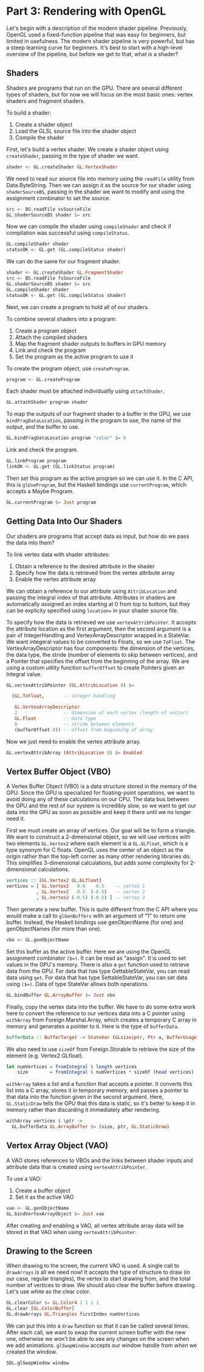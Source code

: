 Part 3: Rendering with OpenGL
=============================

Let's begin with a description of the modern shader pipeline. Previously, OpenGL used a fixed-function pipeline that was easy for beginners, but limited in usefulness. The modern shader pipeline is very powerful, but has a steep learning curve for beginners. It's best to start with a high-level overview of the pipeline, but before we get to that, what *is* a shader?

Shaders
-------

Shaders are programs that run on the GPU. There are several different types of shaders, but for now we will focus on the most basic ones: vertex shaders and fragment shaders.

To build a shader:
1. Create a shader object
2. Load the GLSL source file into the shader object
3. Compile the shader

First, let's build a vertex shader. We create a shader object using `createShader`, passing in the type of shader we want.

```haskell
shader <- GL.createShader GL.VertexShader
```

We need to read our source file into memory using the `readFile` utility from Data.ByteString. Then we can assign it as the source for our shader using `shaderSourceBS`, passing in the shader we want to modify and using the assignment combinator to set the source.

```haskell
src <- BS.readFile vsSourceFile
GL.shaderSourceBS shader $= src
```

Now we can compile the shader using `compileShader` and check if compilation was successful using `compileStatus`.

```haskell
GL.compileShader shader
statusOK <- GL.get (GL.compileStatus shader)
```

We can do the same for our fragment shader.

```haskell
shader <- GL.createShader GL.FragmentShader
src <- BS.readFile fsSourceFile
GL.shaderSourceBS shader $= src
GL.compileShader shader
statusOK <- GL.get (GL.compileStatus shader)
```

Next, we can create a program to hold all of our shaders.

To combine several shaders into a program:

1. Create a program object
2. Attach the compiled shaders
3. Map the fragment shader outputs to buffers in GPU memory
4. Link and check the program
5. Set the program as the active program to use it

To create the program object, use `createProgram`.

```haskell
program <- GL.createProgram
```

Each shader must be attached individuallly using `attachShader`.

```haskell
GL.attachShader program shader
```

To map the outputs of our fragment shader to a buffer in the GPU, we use `bindFragDataLocation`, passing in the program to use, the name of the output, and the buffer to use.

```haskell
GL.bindFragDataLocation program "color" $= 0
```

Link and check the program.

```haskell
GL.linkProgram program
linkOK <- GL.get (GL.linkStatus program)
```

Then set this program as the active program so we can use it. In the C API, this is `glUseProgram`, but the Haskell bindings use `currentProgram`, which accepts a Maybe Program.

```haskell
GL.currentProgram $= Just program
```

Getting Data Into Our Shaders
-----------------------------

Our shaders are programs that accept data as input, but how do we pass the data into them?

To link vertex data with shader attributes:

1. Obtain a reference to the desired attribute in the shader
2. Specify how the data is retrieved from the vertex attribute array
3. Enable the vertex attribute array

We can obtain a reference to our attribute using `AttribLocation` and passing the integral index of that attribute. Attributes in shaders are automatically assigned an index starting at 0 from top to bottom, but they can be explicity specified using `location=` in your shader source file.

To specify how the data is retrieved we use `vertexAttribPointer`. It accepts the attribute location as the first argument, then the second argument is a pair of IntegerHandling and VertexArrayDescriptor wrapped in a StateVar. We want integeral values to be converted to Floats, so we use `ToFloat`. The VertexArrayDescriptor has four components: the dimension of the vertices, the data type, the stride (number of elements to skip between vertices), and a Pointer that specifies the offset from the beginning of the array. We are using a custom utility function `bufferOffset` to create Pointers given an Integral value.

```haskell
GL.vertexAttribPointer (GL.AttribLocation 0) $=

  (GL.ToFloat,       -- integer handling

   GL.VertexArrayDescriptor
   2                 -- dimension of each vertex (length of vector)
   GL.Float          -- data type
   0                 -- stride between elements
   (bufferOffset 0)) -- offset from beginning of array
```

Now we just need to enable the vertex attribute array.

```haskell
GL.vertexAttribArray (AttribLocation 0) $= Enabled
```

Vertex Buffer Object (VBO)
--------------------------

A Vertex Buffer Object (VBO) is a data structure stored in the memory of the GPU. Since the GPU is specialized for floating-point operations, we want to avoid doing any of these calculations on our CPU. The data bus between the GPU and the rest of our system is incredibly slow, so we want to get our data into the GPU as soon as possible and keep it there until we no longer need it.

First we must create an array of vertices. Our goal will be to form a triangle. We want to construct a 2-dimensional object, so we will use vertices with two elements `GL.Vertex2` where each element is a `GL.GLfloat`, which is a type synonym for C floats. OpenGL uses the center of an object as the origin rather than the top-left corner as many other rendering libraries do. This simplifies 3-dimensional calculations, but adds some complexity for 2-dimensional calculations.

```haskell
vertices :: [GL.Vertex2 GL.GLfloat]
vertices = [ GL.Vertex2   0.0    0.5    -- vertex 1
           , GL.Vertex2   0.5  (-0.5)   -- vertex 2
           , GL.Vertex2 (-0.5) (-0.5) ] -- vertex 3
```

Then generate a new buffer. This is quite different from the C API where you would make a call to `glGenBuffers` with an argument of "1" to return one buffer. Instead, the Haskell bindings use genObjectName (for one) and genObjectNames (for more than one).

```haskell
vbo <- GL.genObjectName
```

Set this buffer as the active buffer. Here we are using the OpenGL assignment combinator `($=)`. It can be read as "assign". It is used to set values in the GPU's memory. There is also a `get` function used to retrieve data from the GPU. For data that has type GettableStateVar, you can read data using `get`. For data that has type SettableStateVar, you can set data using `($=)`. Data of type StateVar allows both operations.

```haskell
GL.bindBuffer GL.ArrayBuffer $= Just vbo
```

Finally, copy the vertex data into the buffer. We have to do some extra work here to convert the reference to our vertices data into a C pointer using `withArray` from Foreign.Marshal.Array, which creates a temporary C array in memory and generates a pointer to it. Here is the type of `bufferData`.

```haskell
bufferData :: BufferTarget -> StateVar (GLsizeiptr, Ptr a, BufferUsage)
```

We also need to use `sizeOf` from Foreign.Storable to retrieve the size of the element (e.g. Vertex2 GLfloat).

```haskell
let numVertices = fromIntegral $ length vertices
    size        = fromIntegral $ numVertices * sizeOf (head vertices)
```

`withArray` takes a list and a function that accepts a pointer. It converts this list into a C array, stores it in temporary memory, and passes a pointer to that data into the function given in the second argument. Here, `GL.StaticDraw` tells the GPU that this data is static, so it's better to keep it in memory rather than discarding it immediately after rendering.

```haskell
withArray vertices $ \ptr ->
  GL.bufferData GL.ArrayBuffer $= (size, ptr, GL.StaticDraw)
```

Vertex Array Object (VAO)
-------------------------

A VAO stores references to VBOs and the links between shader inputs and attribute data that is created using `vertexAttribPointer`.

To use a VAO:

1. Create a buffer object
2. Set it as the active VAO

```haskell
vao <- GL.genObjectName
GL.bindVertexArrayObject $= Just vao
```

After creating and enabling a VAO, all vertex attribute array data will be stored in that VAO when using `vertexAttribPointer`.

Drawing to the Screen
---------------------

When drawing to the screen, the current VAO is used. A single call to `drawArrays` is all we need now! It accepts the type of structure to draw (in our case, regular triangles), the vertex to start drawing from, and the total number of vertices to draw. We should also clear the buffer before drawing. Let's use white as the clear color.

```haskell
GL.clearColor $= GL.Color4 1 1 1 1
GL.clear [GL.ColorBuffer]
GL.drawArrays GL.Triangles firstIndex numVertices
```

We can put this into a `draw` function so that it can be called several times. After each call, we want to swap the current screen buffer with the new one, otherwise we won't be able to see any changes on the screen when we add animations. `glSwapWindow` accepts our window handle from when we created the window.

```haskell
SDL.glSwapWindow window
```